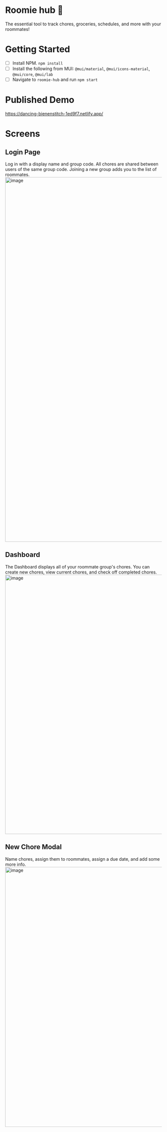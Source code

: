 # Roomie hub 🐳
The essential tool to track chores, groceries, schedules, and more with your roommates!

# Getting Started
- [ ] Install NPM. `npm install`
- [ ] Install the following from MUI: `@mui/material`, `@mui/icons-material`, `@mui/core`, `@mui/lab`
- [ ] Navigate to `roomie-hub` and run `npm start`

# Published Demo
https://dancing-bienenstitch-1ed9f7.netlify.app/

# Screens
## Login Page
Log in with a display name and group code. All chores are shared between users of the same group code. Joining a new group adds you to the list of roommates.
<img width="1174" alt="image" src="https://user-images.githubusercontent.com/57777918/160307425-306894ab-eea6-41ca-9835-f7e3a4438d81.png">

## Dashboard
The Dashboard displays all of your roommate group's chores. You can create new chores, view current chores, and check off completed chores.
<img width="835" alt="image" src="https://user-images.githubusercontent.com/57777918/160309943-b60f05c7-9dfa-4d8f-a33a-5cbb325226f9.png">

## New Chore Modal
Name chores, assign them to roommates, assign a due date, and add some more info.
<img width="837" alt="image" src="https://user-images.githubusercontent.com/57777918/160310024-23c1ae43-74d2-4a2a-8894-5c6a4df0237e.png">
